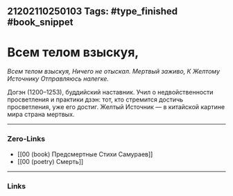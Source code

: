 21202110250103
Tags: #type_finished #book_snippet 
---
# Всем телом взыскуя,

*Всем телом взыскуя,
Ничего не отыскал.
Мертвый заживо,
К Желтому Источнику
Отправляюсь налегке.*

Догэн (1200–1253), буддийский наставник. Учил о недвойственности просветления и практики дзэн: тот, кто стремится достичь просветления, уже его достиг. Желтый Источник — в китайской картине мира страна мертвых.

---
### Zero-Links
 - [[00 (book) Предсмертные Стихи Самураев]]
 - [[00 (poetry) Смерть]]
---
### Links
